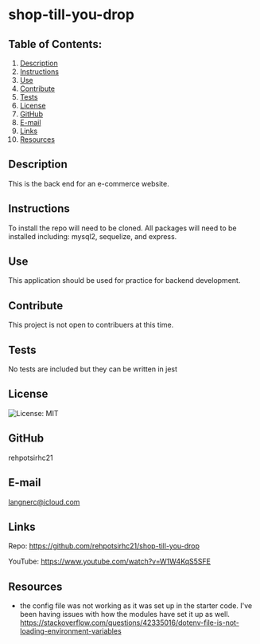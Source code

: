 # shop-till-you-drop
  ## Table of Contents:
  1. [Description](#description) 
  2. [Instructions](#instructions)
  3. [Use](#use)  
  4. [Contribute](#contribute)
  5. [Tests](#tests)
  6. [License](#license)
  7. [GitHub](#github)
  8. [E-mail](#e-mail)
  9. [Links](#links)
  10. [Resources](#resources)
  
## Description
This is the back end for an e-commerce website.  
## Instructions
To install the repo will need to be cloned. All packages will need to be installed including: mysql2, sequelize, and express. 
## Use
This application should be used for practice for backend development.
## Contribute
This project is not open to contribuers at this time.
## Tests
No tests are included but they can be written in jest
## License
![License: MIT](https://img.shields.io/badge/License-MIT-yellow.svg)
## GitHub
rehpotsirhc21
## E-mail
langnerc@icloud.com

## Links
Repo: https://github.com/rehpotsirhc21/shop-till-you-drop

YouTube: https://www.youtube.com/watch?v=W1W4KqS5SFE
## Resources
- the config file was not working as it was set up in the starter code. I've been having issues with how the modules have set it up as well. https://stackoverflow.com/questions/42335016/dotenv-file-is-not-loading-environment-variables
